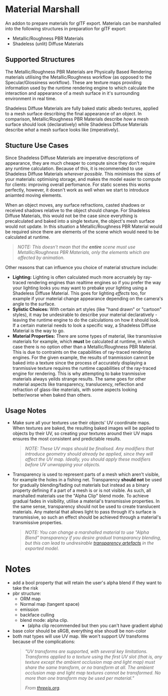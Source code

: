 # Material Marshall
An addon to prepare materials for glTF export. Materials can be marshalled into the following structures in preparation for glTF export:
- Metallic/Roughness PBR Materials
- Shadeless (unlit) Diffuse Materials

## Supported Structures
The Metallic/Roughness PBR Materials are Physically Based Rendering materials utilising the Metallic/Roughness workflow (as opposed to the Specular/Glossiness workflow). These are texture maps providing information used by the runtime rendering engine to which calculate the interaction and appearance of a mesh surface in it's surrounding environment in real time.

Shadeless Diffuse Materials are fully baked static albedo textures, applied to a mesh surface describing the final appearance of an object. In comparison, Metallic/Roughness PBR Materials describe *how* a mesh surface should look (declaratively) while Shadeless Diffuse Materials describe *what* a mesh surface looks like (imperatively).

## Stucture Use Cases
Since Shadeless Diffuse Materials are imperative descriptions of appearance, they are much cheaper to compute since they don't require any runtime calculation. Because of this, it is recommended to use Shadeless Diffuse Materials *wherever possible*. This minimises the sizes of your materials: optimising storage, and makes the model easier to compute for clients: improving overall perfomance. For static scenes this works perfectly, however, it doesn't work as well when we start to introduce aniamted moving elements.

When an object moves, any surface refractions, casted shadows or received shadows relative to the object should change. For Shadeless Diffuse Materials, this would not be the case since everything is precalculated and baked into a single texture, the object's mesh surface would not update. In this situation a Metallic/Roughness PBR Material would be required since there are elements of the scene which would need to be calculated at runtime.
> *NOTE: This doesn't mean that the **entire** scene must use Metallic/Roughness PBR Materials, only the elements which are affected by animation.*

Other reasons that can influence you choice of material structure include:
- **Lighting:** Lighting is often calculated much more accruately by ray-traced rendering engines than realtime engines so if you prefer the way your lighting looks you may want to prebake your lighting using a Shadeless Diffuse Material. This goes for lighting *effects* too, for example if your material change appearance depending on the camera's angle to the surface.
- **Sylistic Choices:** With certain art styles (like "hand drawn" or "cartoon" styles), it may be undesirable to describe your material declaratively - leaving the runtime engine to do the calculations on how it should look. If a certain material needs to look a specific way, a Shadeless Diffuse Material is the way to go.
- **Material Properties:** There are some types of material, like transmissive materials for example, which **must** be calculated at runtime, in which case there is no option other than a Metallic/Roughness PBR Material. This is due to contraints on the capabilities of ray-traced rendering engines. For the given example, the results of tranmission cannot be baked into a texture since the process of accurately displaying a tranmissive texture requires the runtime capabilities of the ray-traced engine for rendering. This is why attempting to bake tranmissive materials always yeilds strange results. The same goes for other material aspects like transparency, translucency, reflection and refraction of glass-like materials, with some aspects looking better/worse when baked than others.

## Usage Notes
- Make sure all your textures use their objects' UV coordinate maps. When textures are baked, the resulting baked images will be applied to objects by their UV, so creating your textures around their UV maps ensures the most consistent and predictable results.
  > *NOTE: These UV maps should be finalised. Any modifiers that introduce geometry should already be applied, since they will affect the UV map. Ideally, you should apply these modifiers before UV unwrapping your objects.*
- Transparency is used to represent parts of a mesh which aren't visible, for example the holes in a fishing net. Transparency **should not** be used for gradually blending/fading out materials but instead as a binary property defining if a part of a mesh is or is not visible. As such, all marshalled materials use the "Alpha Clip" blend mode. To achieve gradual fades in visibility, utilise a material's transmissive properties. In the same sense, transparency should not be used to create translucent materials. Any material that allows light to pass through it's surface is transmissive, so such an effect should be achieved through a material's transmissive properties.
  > *NOTE: You can change a marshalled material to use "Alpha Blend" transparency if you desire gradual transparancy blending, but this can lead to undresirable [transparency artefacts](https://youtu.be/3mZeu6hlgeg) in the exported model.*

# Notes
- add a bool property that will retain the user's alpha blend if they want to take the risk
- pbr structure:
  - ORM map
  - Normal map (tangent space)
  - emission
  - backface culling
  - blend mode: alpha clip.
    - (alpha clip recommended but then you can't have gradient alpha)
- base color should be sRGB, everything else shoudl be non-color
- both mat types will use UV map. We won't support UV transforms because of the complications:
  > *"UV transforms are supported, with several key limitations. Transforms applied to a texture using the first UV slot (that is, any texture except the ambient occlusion map and light map) must share the same transform, or no transform at all. The ambient occlusion map and light map textures cannot be transformed. No more than one transform may be used per material."*
  >
  > *From [threejs.org](https://threejs.org/docs/?q=gltf#examples/en/loaders/GLTFLoader).*
